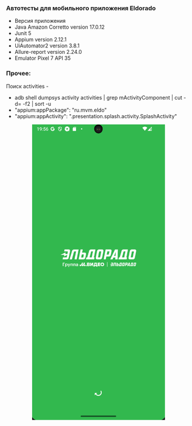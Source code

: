 ### Автотесты для мобильного приложения Eldorado

* Версия приложения
* Java Amazon Corretto version 17.0.12
* Junit 5
* Appium version 2.12.1
* UiAutomator2 version 3.8.1
* Allure-report version 2.24.0
* Emulator Pixel 7 API 35

### Прочее:
Поиск activities -
   * adb shell dumpsys activity activities | grep mActivityComponent | cut -d= -f2 | sort -u
   * "appium:appPackage": "ru.mvm.eldo"
   * "appium:appActivity": ".presentation.splash.activity.SplashActivity"



<p style="text-align: center;">
  <img src="src/test/resources/img.png" alt="Image" />
</p>

